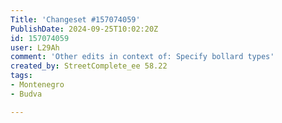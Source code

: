 ```yaml
---
Title: 'Changeset #157074059'
PublishDate: 2024-09-25T10:02:20Z
id: 157074059
user: L29Ah
comment: 'Other edits in context of: Specify bollard types'
created_by: StreetComplete_ee 58.22
tags:
- Montenegro
- Budva

---
```

